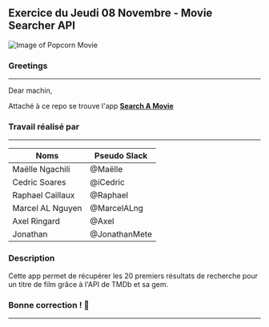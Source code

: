 ## Exercice du Jeudi 08 Novembre - Movie Searcher API

![Image of Popcorn Movie](http://southernutahlive.com/videos/data/v/i/f/t/15330_images/movie_day.png)

### Greetings
--------------------------------------------------
Dear machin,

Attaché à ce repo se trouve l'app <strong>[Search A Movie](https://search-a-movie.herokuapp.com/)</strong>


### Travail réalisé par
--------------------------------------------------
Noms | Pseudo Slack
------------ | -------------
Maëlle Ngachili|@Maëlle
Cedric Soares|@iCedric
Raphael Caillaux|@Raphael
Marcel AL Nguyen|@MarcelALng
Axel Ringard|@Axel
Jonathan |@JonathanMete


### Description

Cette app permet de récupérer les 20 premiers résultats de recherche pour un titre de film grâce à l'API de TMDb et sa gem.

### Bonne correction ! :poop:
--------------------------------------------------
